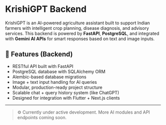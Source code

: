 # KrishiGPT Backend

KrishiGPT is an AI-powered agriculture assistant built to support Indian farmers with intelligent crop planning, disease diagnosis, and advisory services. This backend is powered by **FastAPI**, **PostgreSQL**, and integrated with **Gemini AI APIs** for smart responses based on text and image inputs.

## 🔧 Features (Backend)

- RESTful API built with FastAPI
- PostgreSQL database with SQLAlchemy ORM
- Alembic-based database migrations
- Image + text input handling for AI queries
- Modular, production-ready project structure
- Scalable chat + query history system (like ChatGPT)
- Designed for integration with Flutter + Next.js clients

---

> ⚙️ Currently under active development. More AI modules and API endpoints coming soon.
